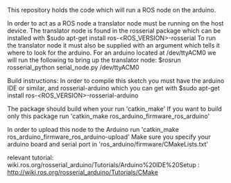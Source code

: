 This repository holds the code which will run a ROS node on the arduino.

In order to act as a ROS node a translator node must be running on the host device. 
The translator node is found in the rosserial package which can be installed with
 $sudo apt-get install ros-<ROS_VERSION>-rosserial 
To run the translator node it must also be supplied with an argument which tells it where to look for the arduino.
For an arduino located at /dev/ttyACM0 we will run the following to bring up the 
translator node:
 $rosrun rosserial_python serial_node.py /dev/ttyACM0

Build instructions:
In order to compile this sketch you must have the arduino IDE or similar, and rosserial-arduino which you can get with
 $sudo apt-get install ros-<ROS_VERSION>-rosserial-arduino 

The package should build when your run 'catkin_make'
If you want to build only this package run 'catkin_make ros_arduino_firmware_ros_arduino'

In order to upload this node to the Arduino run 'catkin_make ros_arduino_firmware_ros_arduino-upload'
Make sure you specify your arduino board and serial port in 'ros_arduino/firmware/CMakeLists.txt'


relevant tutorial: wiki.ros.org/rosserial_arduino/Tutorials/Arduino%20IDE%20Setup
		 : http://wiki.ros.org/rosserial_arduino/Tutorials/CMake
